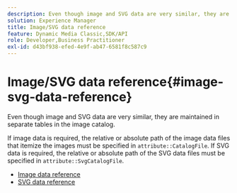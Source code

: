 ```yaml
---
description: Even though image and SVG data are very similar, they are maintained in separate tables in the image catalog.
solution: Experience Manager
title: Image/SVG data reference
feature: Dynamic Media Classic,SDK/API
role: Developer,Business Practitioner
exl-id: d43bf938-efed-4e9f-ab47-6581f8c587c9
---
```

# Image/SVG data reference{#image-svg-data-reference}

Even though image and SVG data are very similar, they are maintained in separate tables in the image catalog.

If image data is required, the relative or absolute path of the image data files that itemize the images must be specified in `attribute::CatalogFile`. If SVG data is required, the relative or absolute path of the SVG data files must be specified in `attribute::SvgCatalogFile`. 

* [Image data reference](c-image-data-reference/c-image-data-reference.md)
* [SVG data reference](c-svg-data-reference/c-svg-data-reference.md)
